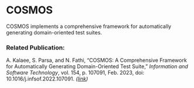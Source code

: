 # COSMOS
COSMOS implements a comprehensive framework for automatically generating domain-oriented test suites.

### Related Publication:
A. Kalaee, S. Parsa, and N. Fathi, “COSMOS: A Comprehensive Framework for Automatically Generating Domain-Oriented Test Suite,” *Information and Software Technology*, vol. 154, p. 107091,
Feb. 2023, doi: 10.1016/j.infsof.2022.107091. *([link](https://doi.org/10.1016/j.infsof.2022.107091))*
